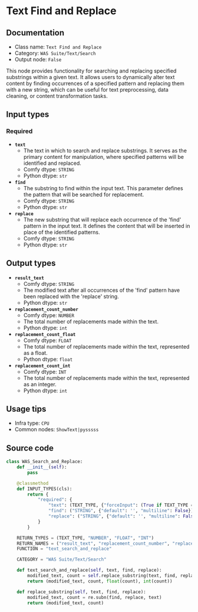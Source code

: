 # Text Find and Replace
## Documentation
- Class name: `Text Find and Replace`
- Category: `WAS Suite/Text/Search`
- Output node: `False`

This node provides functionality for searching and replacing specified substrings within a given text. It allows users to dynamically alter text content by finding occurrences of a specified pattern and replacing them with a new string, which can be useful for text preprocessing, data cleaning, or content transformation tasks.
## Input types
### Required
- **`text`**
    - The text in which to search and replace substrings. It serves as the primary content for manipulation, where specified patterns will be identified and replaced.
    - Comfy dtype: `STRING`
    - Python dtype: `str`
- **`find`**
    - The substring to find within the input text. This parameter defines the pattern that will be searched for replacement.
    - Comfy dtype: `STRING`
    - Python dtype: `str`
- **`replace`**
    - The new substring that will replace each occurrence of the 'find' pattern in the input text. It defines the content that will be inserted in place of the identified patterns.
    - Comfy dtype: `STRING`
    - Python dtype: `str`
## Output types
- **`result_text`**
    - Comfy dtype: `STRING`
    - The modified text after all occurrences of the 'find' pattern have been replaced with the 'replace' string.
    - Python dtype: `str`
- **`replacement_count_number`**
    - Comfy dtype: `NUMBER`
    - The total number of replacements made within the text.
    - Python dtype: `int`
- **`replacement_count_float`**
    - Comfy dtype: `FLOAT`
    - The total number of replacements made within the text, represented as a float.
    - Python dtype: `float`
- **`replacement_count_int`**
    - Comfy dtype: `INT`
    - The total number of replacements made within the text, represented as an integer.
    - Python dtype: `int`
## Usage tips
- Infra type: `CPU`
- Common nodes: `ShowText|pysssss`


## Source code
```python
class WAS_Search_and_Replace:
    def __init__(self):
        pass

    @classmethod
    def INPUT_TYPES(cls):
        return {
            "required": {
                "text": (TEXT_TYPE, {"forceInput": (True if TEXT_TYPE == 'STRING' else False)}),
                "find": ("STRING", {"default": '', "multiline": False}),
                "replace": ("STRING", {"default": '', "multiline": False}),
            }
        }

    RETURN_TYPES = (TEXT_TYPE, "NUMBER", "FLOAT", "INT")
    RETURN_NAMES = ("result_text", "replacement_count_number", "replacement_count_float", "replacement_count_int")
    FUNCTION = "text_search_and_replace"

    CATEGORY = "WAS Suite/Text/Search"

    def text_search_and_replace(self, text, find, replace):
        modified_text, count = self.replace_substring(text, find, replace)
        return (modified_text, count, float(count), int(count))

    def replace_substring(self, text, find, replace):
        modified_text, count = re.subn(find, replace, text)
        return (modified_text, count)

```
